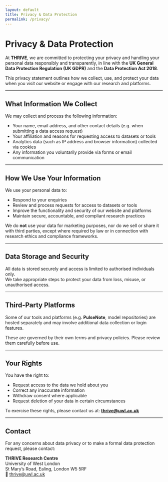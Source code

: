 ```yaml
---
layout: default
title: Privacy & Data Protection
permalink: /privacy/
---
```


<link rel="stylesheet" href="{{ '/assets/css/datasets.css' | relative_url }}">
<div class="page-wrap" markdown="1">

# Privacy & Data Protection

At **THRIVE**, we are committed to protecting your privacy and handling your personal data responsibly and transparently, in line with the **UK General Data Protection Regulation (UK GDPR)** and the **Data Protection Act 2018**.  

This privacy statement outlines how we collect, use, and protect your data when you visit our website or engage with our research and platforms.  

---

## What Information We Collect

We may collect and process the following information:

- Your name, email address, and other contact details (e.g. when submitting a data access request)  
- Your affiliation and reasons for requesting access to datasets or tools  
- Analytics data (such as IP address and browser information) collected via cookies  
- Any information you voluntarily provide via forms or email communication  

---

## How We Use Your Information

We use your personal data to:

- Respond to your enquiries  
- Review and process requests for access to datasets or tools  
- Improve the functionality and security of our website and platforms  
- Maintain secure, accountable, and compliant research practices  

We do **not** use your data for marketing purposes, nor do we sell or share it with third parties, except where required by law or in connection with research ethics and compliance frameworks.  

---

## Data Storage and Security

All data is stored securely and access is limited to authorised individuals only.  
We take appropriate steps to protect your data from loss, misuse, or unauthorised access.  

---

## Third-Party Platforms

Some of our tools and platforms (e.g. **PulseNote**, model repositories) are hosted separately and may involve additional data collection or login features.  

These are governed by their own terms and privacy policies. Please review them carefully before use.  

---

## Your Rights

You have the right to:

- Request access to the data we hold about you  
- Correct any inaccurate information  
- Withdraw consent where applicable  
- Request deletion of your data in certain circumstances  

To exercise these rights, please contact us at: **thrive@uwl.ac.uk**  

---

## Contact

For any concerns about data privacy or to make a formal data protection request, please contact:  

**THRIVE Research Centre**  
University of West London  
St Mary’s Road, Ealing, London W5 5RF  
📧 [thrive@uwl.ac.uk](mailto:thrive@uwl.ac.uk)  
